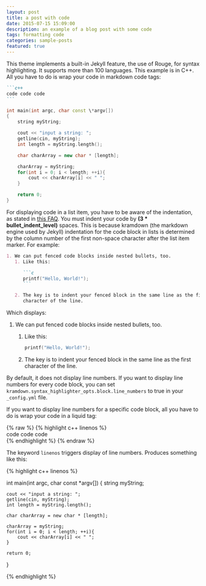 ```yaml
---
layout: post
title: a post with code
date: 2015-07-15 15:09:00
description: an example of a blog post with some code
tags: formatting code
categories: sample-posts
featured: true
---
```


This theme implements a built-in Jekyll feature, the use of Rouge, for syntax
highlighting. It supports more than 100 languages. This example is in C++. All
you have to do is wrap your code in markdown code tags:

````markdown
```c++
code code code
```
````

```c++
int main(int argc, char const \*argv[])
{
    string myString;

    cout << "input a string: ";
    getline(cin, myString);
    int length = myString.length();

    char charArray = new char * [length];

    charArray = myString;
    for(int i = 0; i < length; ++i){
        cout << charArray[i] << " ";
    }

    return 0;
}
```

For displaying code in a list item, you have to be aware of the indentation, as
stated in
[this FAQ](https://github.com/planetjekyll/quickrefs/blob/master/FAQ.md#q-how-can-i-get-backtick-fenced-code-blocks-eg--working-inside-lists-with-kramdown).
You must indent your code by **(3 \* bullet_indent_level)** spaces. This is
because kramdown (the markdown engine used by Jekyll) indentation for the code
block in lists is determined by the column number of the first non-space
character after the list item marker. For example:

````markdown
1. We can put fenced code blocks inside nested bullets, too.
   1. Like this:

      ```c
      printf("Hello, World!");
      ```

   2. The key is to indent your fenced block in the same line as the first
      character of the line.
````

Which displays:

1. We can put fenced code blocks inside nested bullets, too.
   1. Like this:

      ```c
      printf("Hello, World!");
      ```

   2. The key is to indent your fenced block in the same line as the first
      character of the line.

By default, it does not display line numbers. If you want to display line
numbers for every code block, you can set
`kramdown.syntax_highlighter_opts.block.line_numbers` to true in your
`_config.yml` file.

If you want to display line numbers for a specific code block, all you have to
do is wrap your code in a liquid tag:

{% raw %} {% highlight c++ linenos %} <br/> code code code <br/>
{% endhighlight %} {% endraw %}

The keyword `linenos` triggers display of line numbers. Produces something like
this:

{% highlight c++ linenos %}

int main(int argc, char const \*argv[]) { string myString;

    cout << "input a string: ";
    getline(cin, myString);
    int length = myString.length();

    char charArray = new char * [length];

    charArray = myString;
    for(int i = 0; i < length; ++i){
        cout << charArray[i] << " ";
    }

    return 0;

}

{% endhighlight %}
